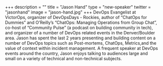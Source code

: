 +++
description = ""
title = "Jason Hand"
type = "new-speaker"
twitter = "jasonhand"
image = "jason-hand.jpg"
+++
DevOps Evangelist at VictorOps, organizer of DevOpsDays - Rockies, author of “ChatOps for Dummies” and O’Reilly’s “ChatOps: Managing Operations from Group Chat”, co-host of “Community Pulse” (a podcast on building community in tech), and organizer of a number of DevOps related events in the Denver/Boulder area. Jason has spent the last 2 years presenting and building content on a number of DevOps topics such as Post-mortems, ChatOps, Metrics,and the value of context within incident management. A frequent speaker at DevOps events around the country, Jason enjoys talking to audiences large and small on a variety of technical and non-technical subjects.